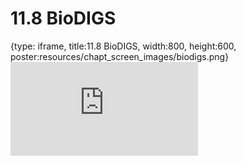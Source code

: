 # 11.8 BioDIGS
 
{type: iframe, title:11.8 BioDIGS, width:800, height:600, poster:resources/chapt_screen_images/biodigs.png}
![](https://vgaysin1.github.io/CURE-MicrobialMysteries-test/biodigs.html)
 

 
